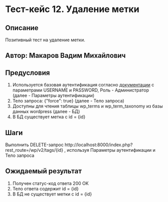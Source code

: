 # Тест-кейс 12. Удаление метки

## Описание
Позитивный тест на удаление метки.

## Автор: Макаров Вадим Михайлович

## Предусловия
1) Используется базовая аутентификация согласно 
[документации](https://developer.wordpress.org/rest-api/using-the-rest-api/authentication/#basic-authentication-with-application-passwords)
с параметрами USERNAME и PASSWORD, Роль - Администратор (далее - Параметры аутентификации)
2) Тело запроса: {"force": true} (далее - Тело запроса)
3) Доступны для чтения таблицы wp_terms и wp_term_taxonomy из базы данных wordpress (далее - БД)
4) В БД существует метка с id = {id}


## Шаги
Выполнить DELETE-запрос http://localhost:8000/index.php?rest_route=/wp/v2/tags/{id} , используя Параметры аутентификации и Тело запроса


## Ожидаемый результат
1) Получен статус-код ответа 200 OK
2) Тело ответа содержит id = {id}
3) В БД не существует метки c id = {id}